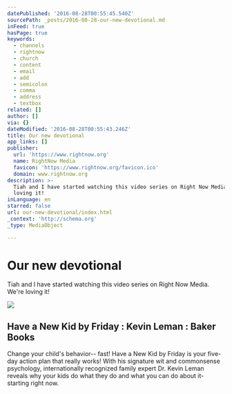```yaml
---
datePublished: '2016-08-28T00:55:45.540Z'
sourcePath: _posts/2016-08-28-our-new-devotional.md
inFeed: true
hasPage: true
keywords:
  - channels
  - rightnow
  - church
  - content
  - email
  - add
  - semicolon
  - comma
  - address
  - textbox
related: []
author: []
via: {}
dateModified: '2016-08-28T00:55:43.246Z'
title: Our new devotional
app_links: []
publisher:
  url: 'https://www.rightnow.org'
  name: RightNow Media
  favicon: 'https://www.rightnow.org/favicon.ico'
  domain: www.rightnow.org
description: >-
  Tiah and I have started watching this video series on Right Now Media. We’re
  loving it!
inLanguage: en
starred: false
url: our-new-devotional/index.html
_context: 'http://schema.org'
_type: MediaObject

---
```

# Our new devotional

Tiah and I have started watching this video series on Right Now Media. We're loving it!

<article style=""><img src="https://s3-us-west-2.amazonaws.com/the-grid-img/p/8fced80907e633a16653156820dfb2f478fd4caa.jpg" /><h1>Have a New Kid by Friday : Kevin Leman : Baker Books</h1><p>Change your child's behavior-- fast! Have a New Kid by Friday is your five-day action plan that really works! With his signature wit and commonsense psychology, internationally recognized family expert Dr. Kevin Leman reveals why your kids do what they do and what you can do about it- starting right now.</p></article>